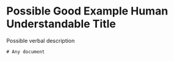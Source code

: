 # Possible Good Example Human Understandable Title

Possible verbal description

```
# Any document
```